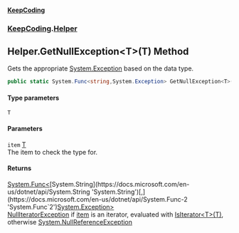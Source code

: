 #### [KeepCoding](index.md 'index')
### [KeepCoding](KeepCoding.md 'KeepCoding').[Helper](Helper.md 'KeepCoding.Helper')
## Helper.GetNullException&lt;T&gt;(T) Method
Gets the appropriate [System.Exception](https://docs.microsoft.com/en-us/dotnet/api/System.Exception 'System.Exception') based on the data type.  
```csharp
public static System.Func<string,System.Exception> GetNullException<T>(this T item);
```
#### Type parameters
<a name='KeepCoding.Helper.GetNullException.T.(T).T'></a>
`T`  
  
#### Parameters
<a name='KeepCoding.Helper.GetNullException.T.(T).item'></a>
`item` [T](Helper.GetNullException.IWqZ8FQZETT5eK5hGEfebA.md#KeepCoding.Helper.GetNullException.T.(T).T 'KeepCoding.Helper.GetNullException&lt;T&gt;(T).T')  
The item to check the type for.
  
#### Returns
[System.Func&lt;](https://docs.microsoft.com/en-us/dotnet/api/System.Func-2 'System.Func`2')[System.String](https://docs.microsoft.com/en-us/dotnet/api/System.String 'System.String')[,](https://docs.microsoft.com/en-us/dotnet/api/System.Func-2 'System.Func`2')[System.Exception](https://docs.microsoft.com/en-us/dotnet/api/System.Exception 'System.Exception')[&gt;](https://docs.microsoft.com/en-us/dotnet/api/System.Func-2 'System.Func`2')  
[NullIteratorException](NullIteratorException.md 'KeepCoding.Internal.NullIteratorException') if [item](Helper.GetNullException.IWqZ8FQZETT5eK5hGEfebA.md#KeepCoding.Helper.GetNullException.T.(T).item 'KeepCoding.Helper.GetNullException&lt;T&gt;(T).item') is an iterator, evaluated with [IsIterator&lt;T&gt;(T)](Helper.IsIterator.xZ4Kyz9.+3sAfFhiU+7j3w.md 'KeepCoding.Helper.IsIterator&lt;T&gt;(T)'), otherwise [System.NullReferenceException](https://docs.microsoft.com/en-us/dotnet/api/System.NullReferenceException 'System.NullReferenceException')
